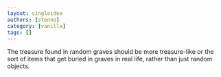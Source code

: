 ```yaml
---
layout: singleidea
authors: [stenno]
category: [vanilla]
tags: []
---
```

The treasure found in random graves should be more treasure-like or the sort of items that get buried in graves in real life, rather than just random objects.
